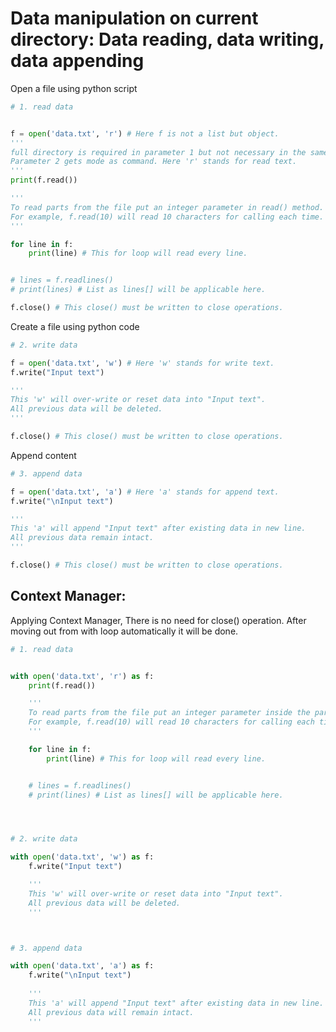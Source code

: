 # Data manipulation on current directory: Data reading, data writing, data appending

Open a file using python script

```python
# 1. read data


f = open('data.txt', 'r') # Here f is not a list but object.
'''
full directory is required in parameter 1 but not necessary in the same directory.
Parameter 2 gets mode as command. Here 'r' stands for read text.
'''
print(f.read())

'''
To read parts from the file put an integer parameter in read() method.
For example, f.read(10) will read 10 characters for calling each time.
'''

for line in f:
	print(line) # This for loop will read every line.


# lines = f.readlines()
# print(lines) # List as lines[] will be applicable here.

f.close() # This close() must be written to close operations.
```

Create a file using python code

```python
# 2. write data

f = open('data.txt', 'w') # Here 'w' stands for write text.
f.write("Input text")

'''
This 'w' will over-write or reset data into "Input text".
All previous data will be deleted.
'''

f.close() # This close() must be written to close operations.
```

Append content

```python
# 3. append data

f = open('data.txt', 'a') # Here 'a' stands for append text.
f.write("\nInput text")

'''
This 'a' will append "Input text" after existing data in new line.
All previous data remain intact.
'''

f.close() # This close() must be written to close operations.
```

## Context Manager:


Applying Context Manager, There is no need for close() operation.
After moving out from with loop automatically it will be done.

```python
# 1. read data


with open('data.txt', 'r') as f:
	print(f.read())

	'''
	To read parts from the file put an integer parameter inside the parenthesis.
	For example, f.read(10) will read 10 characters for calling each time.
	'''

	for line in f:
		print(line) # This for loop will read every line.


	# lines = f.readlines()
	# print(lines) # List as lines[] will be applicable here.




# 2. write data

with open('data.txt', 'w') as f:
	f.write("Input text")

	'''
	This 'w' will over-write or reset data into "Input text".
	All previous data will be deleted.
	'''



# 3. append data

with open('data.txt', 'a') as f:
	f.write("\nInput text")
	
	'''
	This 'a' will append "Input text" after existing data in new line.
	All previous data will remain intact.
	'''
```
